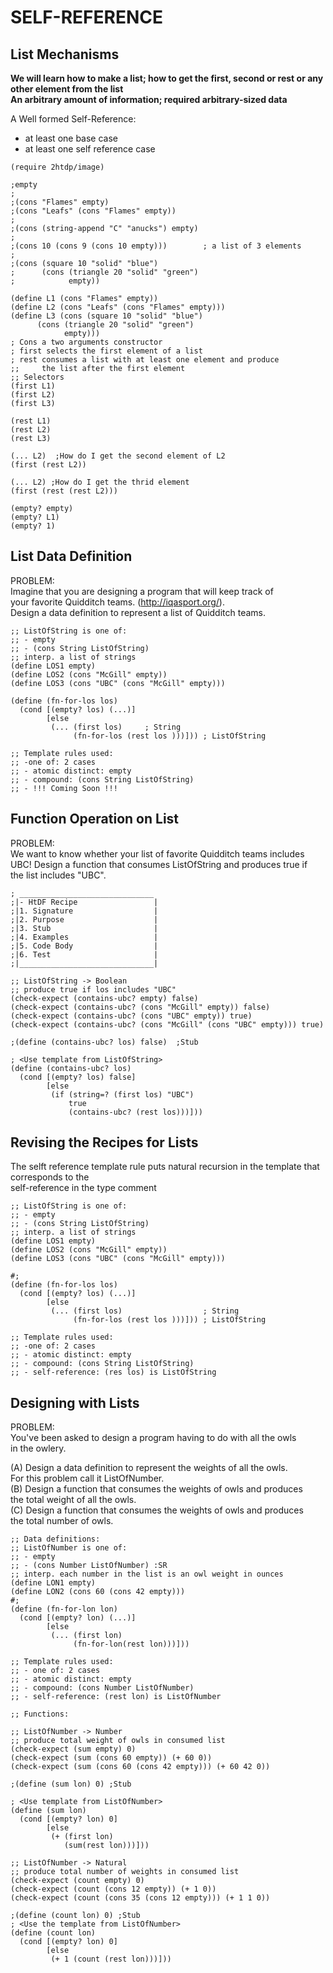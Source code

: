 # SELF-REFERENCE

## List Mechanisms  
**We will learn how to make a list; how to get the first, second or rest or any other element from the list  
An arbitrary amount of information; required arbitrary-sized data**  

A Well formed Self-Reference:  
- at least one base case  
- at least one self reference case  

```racket
(require 2htdp/image)

;empty
;
;(cons "Flames" empty)
;(cons "Leafs" (cons "Flames" empty))
;
;(cons (string-append "C" "anucks") empty)
;
;(cons 10 (cons 9 (cons 10 empty)))        ; a list of 3 elements
;
;(cons (square 10 "solid" "blue")
;      (cons (triangle 20 "solid" "green")
;            empty))

(define L1 (cons "Flames" empty))
(define L2 (cons "Leafs" (cons "Flames" empty)))
(define L3 (cons (square 10 "solid" "blue")
      (cons (triangle 20 "solid" "green")
            empty)))
; Cons a two arguments constructor
; first selects the first element of a list
; rest consumes a list with at least one element and produce
;;     the list after the first element
;; Selectors 
(first L1)
(first L2)
(first L3)

(rest L1)
(rest L2)
(rest L3)

(... L2)  ;How do I get the second element of L2
(first (rest L2))

(... L2) ;How do I get the thrid element
(first (rest (rest L2)))

(empty? empty)
(empty? L1)
(empty? 1)

```
## List Data Definition
PROBLEM:  
Imagine that you are designing a program that will keep track of  
your favorite Quidditch teams. (http://iqasport.org/).  
Design a data definition to represent a list of Quidditch teams.  
```racket
;; ListOfString is one of:
;; - empty
;; - (cons String ListOfString)
;; interp. a list of strings
(define LOS1 empty)
(define LOS2 (cons "McGill" empty))
(define LOS3 (cons "UBC" (cons "McGill" empty)))

(define (fn-for-los los)
  (cond [(empty? los) (...)]
        [else
         (... (first los)     ; String
              (fn-for-los (rest los )))])) ; ListOfString

;; Template rules used:
;; -one of: 2 cases
;; - atomic distinct: empty
;; - compound: (cons String ListOfString)  
;; - !!! Coming Soon !!!
```
## Function Operation on List  
PROBLEM:  
We want to know whether your list of favorite Quidditch teams includes  
UBC! Design a function that consumes ListOfString and produces true if   
the list includes "UBC".  
```racket
; ______________________________
;|- HtDF Recipe                 |
;|1. Signature                  |
;|2. Purpose                    |
;|3. Stub                       |
;|4. Examples                   | 
;|5. Code Body                  |
;|6. Test                       |
;|______________________________|

;; ListOfString -> Boolean
;; produce true if los includes "UBC"
(check-expect (contains-ubc? empty) false)
(check-expect (contains-ubc? (cons "McGill" empty)) false)
(check-expect (contains-ubc? (cons "UBC" empty)) true)
(check-expect (contains-ubc? (cons "McGill" (cons "UBC" empty))) true)

;(define (contains-ubc? los) false)  ;Stub

; <Use template from ListOfString>
(define (contains-ubc? los) 
  (cond [(empty? los) false]
        [else
         (if (string=? (first los) "UBC")
             true
             (contains-ubc? (rest los)))]))   

```
## Revising the Recipes for Lists  
The selft reference template rule puts natural recursion in the template that corresponds to the  
self-reference in the type comment
```racket
;; ListOfString is one of:
;; - empty
;; - (cons String ListOfString)
;; interp. a list of strings
(define LOS1 empty)
(define LOS2 (cons "McGill" empty))
(define LOS3 (cons "UBC" (cons "McGill" empty)))

#;
(define (fn-for-los los)
  (cond [(empty? los) (...)]
        [else
         (... (first los)                  ; String
              (fn-for-los (rest los )))])) ; ListOfString

;; Template rules used:
;; -one of: 2 cases
;; - atomic distinct: empty
;; - compound: (cons String ListOfString)  
;; - self-reference: (res los) is ListOfString
```
## Designing with Lists  
PROBLEM:  
You've been asked to design a program having to do with all the owls  
in the owlery.  

(A) Design a data definition to represent the weights of all the owls.   
    For this problem call it ListOfNumber.  
(B) Design a function that consumes the weights of owls and produces  
    the total weight of all the owls.  
(C) Design a function that consumes the weights of owls and produces  
    the total number of owls.  
```racket
;; Data definitions:
;; ListOfNumber is one of:
;; - empty
;; - (cons Number ListOfNumber) :SR
;; interp. each number in the list is an owl weight in ounces
(define LON1 empty)
(define LON2 (cons 60 (cons 42 empty)))
#;
(define (fn-for-lon lon)
  (cond [(empty? lon) (...)]
        [else
         (... (first lon)
              (fn-for-lon(rest lon)))]))

;; Template rules used:
;; - one of: 2 cases
;; - atomic distinct: empty
;; - compound: (cons Number ListOfNumber)
;; - self-reference: (rest lon) is ListOfNumber
       
;; Functions:

;; ListOfNumber -> Number
;; produce total weight of owls in consumed list
(check-expect (sum empty) 0)
(check-expect (sum (cons 60 empty)) (+ 60 0))
(check-expect (sum (cons 60 (cons 42 empty))) (+ 60 42 0))

;(define (sum lon) 0) ;Stub

; <Use template from ListOfNumber>
(define (sum lon)
  (cond [(empty? lon) 0]
        [else
         (+ (first lon)
            (sum(rest lon)))]))

;; ListOfNumber -> Natural
;; produce total number of weights in consumed list
(check-expect (count empty) 0)
(check-expect (count (cons 12 empty)) (+ 1 0))
(check-expect (count (cons 35 (cons 12 empty))) (+ 1 1 0))

;(define (count lon) 0) ;Stub
; <Use the template from ListOfNumber>
(define (count lon)
  (cond [(empty? lon) 0]
        [else
         (+ 1 (count (rest lon)))]))
```
